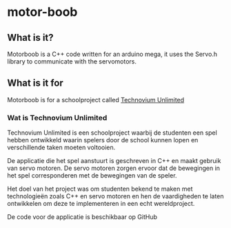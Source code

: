 # motor-boob
## What is it?

Motorboob is a C++ code written for an arduino mega, it uses the Servo.h library to communicate with the servomotors.

## What is it for

Motorboob is for a schoolproject called [Technovium Unlimited](https://technoviumunlimited.nl/)

### Wat is Technovium Unlimited
Technovium Unlimited is een schoolproject waarbij de studenten een spel hebben ontwikkeld waarin spelers door de school kunnen lopen en verschillende taken moeten voltooien.

De applicatie die het spel aanstuurt is geschreven in C++ en maakt gebruik van servo motoren. De servo motoren zorgen ervoor dat de bewegingen in het spel corresponderen met de bewegingen van de speler.

Het doel van het project was om studenten bekend te maken met technologieën zoals C++ en servo motoren en hen de vaardigheden te laten ontwikkelen om deze te implementeren in een echt wereldproject.

De code voor de applicatie is beschikbaar op GitHub